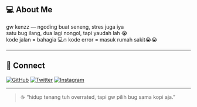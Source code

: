 ## 💻 About Me
gw kenzz — ngoding buat seneng, stres juga iya  
satu bug ilang, dua lagi nongol, tapi yaudah lah 😭  
kode jalan = bahagia 💻🔥 
kode error = masuk rumah sakit😭😭

---

## 🔗 Connect
[![GitHub](https://img.shields.io/badge/GitHub-KenzzSploit-000?style=for-the-badge&logo=github)](https://github.com/KenzzSploit)
[![Twitter](https://img.shields.io/badge/Twitter-@kenzzploit-1DA1F2?style=for-the-badge&logo=twitter)](https://twitter.com/kenzzploit)
[![Instagram](https://img.shields.io/badge/Instagram-@oktovianus_1-E4405F?style=for-the-badge&logo=instagram)](https://instagram.com/oktovianus_1)

---

> ☕ “hidup tenang tuh overrated, tapi gw pilih bug sama kopi aja.”
